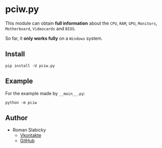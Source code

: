 # pciw.py
This module can obtain __full information__ about the `CPU`, `RAM`, `GPU`, `Monitors`, `Motherboard`, `Videocards` and `BIOS`.

So far, it __only works fully__ on a `Windows` system.
## Install
```
pip install -U pciw.py
```
## Example
For the example made by `__main__.py`:
```
python -m pciw
```
## Author
- Roman Slabicky
    - [Vkontakte](https://vk.com/romanin2)
    - [GitHub](https://github.com/romanin-rf)
